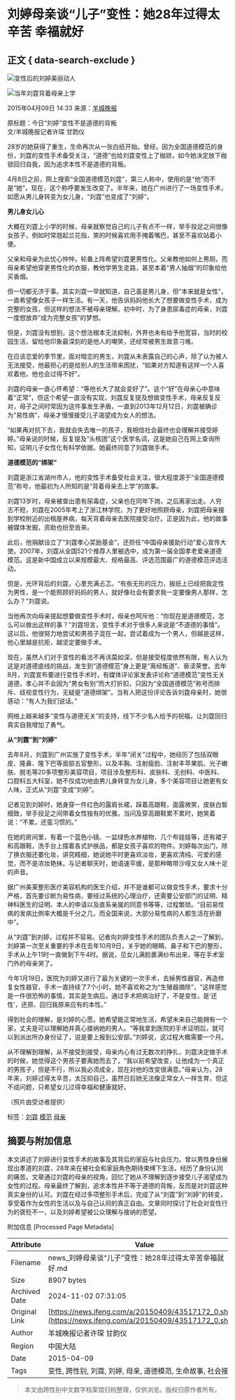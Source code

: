 # 刘婷母亲谈“儿子”变性：她28年过得太辛苦 幸福就好

## 正文 { data-search-exclude }


![变性后的刘婷美丽动人](http://y0.ifengimg.com/cmpp/2015/04/09/14/d720f370-07e3-44e4-a922-2c28448d206c_size86_w550_h366.jpg)

![当年刘霆背着母亲上学](http://y0.ifengimg.com/cmpp/2015/04/09/14/98d15fbb-7aa3-4264-9cb0-dd27d4a51428_size117_w550_h366.jpg)

2015年04月09日 14:33 来源：[羊城晚报](http://www.ycwb.com/ePaper/ycwb/html/2015-04/09/content_682114.htm?div=-1)

原标题：今日“刘婷”变性不是道德的背叛  
文/羊城晚报记者许琛 甘韵仪

28岁的她获得了重生，生命再次从一张白纸开始。曾经，因为全国道德模范的身份，刘霆的变性手术备受关注，“道德”也给刘霆变性上了枷锁，如今她决定放下枷锁回归自我，因为追求本性不是道德的背叛。

4月8日之前，网上搜索“全国道德模范刘霆”，第三人称中，使用的是“他”而不是“她”，现在，这个称呼要发生改变了。半年来，她在广州进行了一场变性手术，如愿从男儿身转变为女儿身，“刘霆”也变成了“刘婷”。

**男儿身女儿心**

大概在刘霆上小学的时候，母亲就察觉自己的儿子有点不一样，举手投足之间很像女孩子，例如时常翘起兰花指，笑的时候喜欢用手掩着嘴巴，甚至不喜欢站着小便。

父亲和母亲为此忧心忡忡，轮番上阵希望刘霆更男性化。父亲教他如何上男厕，而母亲希望他穿更男性化的衣服，教他学男生走路，甚至本着“男人抽烟”的印象给他买香烟。

但一切都无济于事。其实刘霆一早就知道，自己虽是男儿身，但“本来就是女性”，一直希望像女孩子一样生活。有一天，他告诉妈妈他长大了想要做变性手术，成为完整的女孩，但这样的想法不被母亲理解。初中时，为了身患尿毒症的母亲，刘霆一度想放弃“成为完整女孩”的梦想。

但是，刘霆没有想到，这个想法根本无法抑制，外界也未有给予他宽容，当时的校园生活，留给他印象最深刻的是他人的嘲笑，还经常被男生故意刁难。

在应该恋爱的季节里，面对暗恋的男生，刘霆从未表露自己的心声，除了认为被人无法接受，他最担心的是给别人的生活带来困扰，“如果对方知道有这样一个人喜欢着他，他也会过得不好”。

刘霆的母亲一直心怀希望：“等他长大了就会变好了”。这个“好”在母亲心中意味着“正常”，但这个希望一直没有实现，刘霆反复提及想做变性手术，母亲反复反对，母子之间时常因为这件事发生矛盾，一直到2013年12月12日，刘霆被确诊为“易性病”，母亲才慢慢接受儿子渴望成为女人的想法。

“如果再对抗下去，我就会失去唯一的孩子，我相信社会最终也会理解并接受婷婷。”母亲说的时候，反复提及“头核团”这个医学名词，这是她自己在网上查询所知，证明儿子女性化有科学依据。她最终同意了刘霆做手术。

**道德模范的“绑架”**

刘霆是浙江省湖州市人，他的变性手术备受社会关注，很大程度源于“全国道德模范”称号，他最初为人所知的是“背着母亲去上学”的故事。

刘霆13岁时，母亲被查出患有尿毒症，父亲也在同年下岗，之后离家出走。人穷志不短，刘霆在2005年考上了浙江林学院，为了更好地照顾母亲，刘霆把母亲接到学校附近的出租屋养病，每天背着母亲去医院接受治疗。正是因为此，他的故事被媒体发掘，资助也纷至沓来。

此后，他捐献设立了“刘霆孝心奖励基金”，还担任“中国母亲援助行动”爱心宣传大使。2007年，刘霆从全国521个推荐人里被选中，成为第一届全国孝老爱亲道德模范。这是新中国成立以来规模最大、规格最高、评选范围最广的道德模范评选活动。

但是，光环背后的刘霆，心里充满忐忑。“有些无形的压力，报纸上已经把我定性为男性，是一个能照顾好妈妈的男人，就好像社会有要求我一定要像男人那样，怎么办？”刘霆说。

当他再次向母亲提起想要做变性手术时，母亲也呵斥他：“你现在是道德模范，怎么可以做出这样的事？”刘霆坦言，变性手术对于很多人来说是“不道德的事情”。这以后，他很努力地尝试和男孩子混在一起，尝试着成为一个男人，但越是这样，他心里越是抗拒，越坚定要做手术。

现在，虽然人们对于变性的看法不再讳莫如深，但是接受程度依然有限，有人认为这是对道德底线的挑战，发生到“道德模范”身上更是“离经叛道”、亵渎荣誉。去年8月，刘霆宣布要进行变性手术时，有媒体评论家发表评论称“道德模范”变性无关道德，孝心并不会因为“男女有别”而大打折扣，只因为“全国道德模范”称号而排斥、歧视变性行为，无疑是“道德绑架”。当有人把这份评论告诉刘霆母亲时，她很感动：“有人为我们说话。”

网络上越来越多“变性与道德无关”的支持，线下不少名人给予的祝福，让刘霆回归真实自我增加了勇气。

**从“刘霆”到“刘婷”**

去年8月，刘霆到广州实施了变性手术，半年“闭关”过程中，她经历了包括双眼皮、隆鼻、隆下巴等面部五官整形，以及丰胸、注射瘦脸、注射丰苹果肌、光子嫩肤、脱毛等20多项整形美容项目，项目涉及整形科、皮肤科、无创科、中医科、口腔科五大科室，她不仅成功地由男儿身转变为女儿身，多个美容项目让她更有女人味，正式从“刘霆”变成“刘婷”。

记者见到刘婷时，她身穿一件红色的露肩长裙，踩着高跟鞋，面露微笑，皮肤白皙细致，举手投足之间带着女性独有的优雅。当问及穿高跟鞋累不累时，她笑着说：“不累，还蛮习惯的。”

在她的房间里，有着一个蓝色小镜、一盆绿色水养植物、几个布娃娃等，还有裙子和高跟鞋，洗手台上摆着各式护肤品，都是女孩子喜欢的物件。刘婷每次出门，除了换衣服还要化妆，讲究精细，她说她平时更喜欢淡妆，更喜欢清纯、可爱的感觉，而不是浓妆艳抹。与记者聊天时，她语速平缓，是那种略带沙哑又女人味十足的声音。

据广州美莱整形医疗美容机构的医生介绍，并不是谁都可以做变性手术，要求十分严格，首先要诊断为易性病，要经过系统的心理治疗，还需要公安部门的证明、精神科医生的证明、本人的申请以及直系亲属的同意书等等，过程繁琐。“目前易性病的发病比例率大概是千分之几，而全国来说，大部分易性病的人都生活在折磨中”。

从“刘霆”到刘婷，过程并不容易。记者向刘婷变性手术的团队负责人之一了解到，刘婷第一次至关重要的手术在去年10月9日，关乎她的眼睛、鼻子和下巴的整形，手术从上午11时一直做到下午4时。据说，见女儿满脸裹满纱布出来，等在手术室门外的母亲哭了。

今年1月19日，医院为刘婷又进行了最为关键的一次手术，去掉男性器官，再造修复女性器官，手术一直持续了7个小时。她不喜欢称之为“生殖器摘除”，“这样感觉是一件很恐怖的事情，其实是生病后，通过手术把病治好了，不是变性，是‘还性’，还原、回归我原来应有的本性。”

得到社会的理解，是刘婷的心愿。她希望能正常地生活，希望未来自己能拥有一个家，丈夫是可以理解她并真心接纳她的男人。“等我拿到医院的手术证明后，就可以到派出所办身份证了，说是要上报到公安部。”刘婷说，这过程大概需要一个月。

从不理解到理解，从不接受到接受，母亲内心有过无数次的挣扎，刘霆决定做手术的时候，她觉得这个男孩子要离她而去了，“我以前希望改变，让他成为一个真正的男孩子，但是不行，所以我必须成全，现在对他的改变很满意。”母亲认为，28年来，刘婷过得太辛苦，太压抑自己，虽然日后她无法像正常女人一样生育，但这不成问题，只希望女儿过得幸福和健康就好。

（照片由受访者提供）

标签：[刘霆](http://search.ifeng.com/sofeng/search.action?c=1&q=%E5%88%98%E9%9C%86) [模范](http://search.ifeng.com/sofeng/search.action?c=1&q=%E6%A8%A1%E8%8C%83) [母亲](http://search.ifeng.com/sofeng/search.action?c=1&q=%E6%AF%8D%E4%BA%B2)

## 摘要与附加信息

<!-- tcd_abstract -->
本文讲述了刘婷进行变性手术的故事及其背后的家庭与社会压力。曾以男性身份展现出孝道的刘霆，28年来在被社会和家庭角色期待束缚下生活，经历了身份认同的痛苦。文章通过刘霆的母亲的视角，回忆了她从不理解到逐步接受儿子渴望成为女性的过程。母亲最终了解到，追求本性并不等于道德的背叛，反而是对刘霆这种真实身份的认可。刘霆在经过多项整形手术后，完成了从“刘霆”到“刘婷”的转变，享受着作为女性的生活以及与自己认同的真正自由。文章同时探讨了社会对变性行为的褒贬不一，以及刘婷希望被公众理解与接纳的愿望。
<!-- tcd_abstract_end -->

附加信息 [Processed Page Metadata]

| Attribute       | Value                                  |
|-----------------|----------------------------------------|
| Filename        | news_刘婷母亲谈“儿子”变性：她28年过得太辛苦幸福就好.md                             |
| Size            | 8907 bytes                           |
| Archived Date   | 2024-11-02 07:31:05                             |
| Original Link   | [https://news.ifeng.com/a/20150409/43517172_0.shtml](https://news.ifeng.com/a/20150409/43517172_0.shtml)                       |
| Author          | 羊城晚报记者许琛 甘韵仪                               |
| Region          | 中国大陆                               |
| Date            | 2015-04-09                                 |
| Tags            | 变性, 跨性别, 刘霆, 刘婷, 母亲, 道德模范, 生命故事, 社会接纳                                 |
>
> 本文由跨性别中文数字档案馆归档整理，仅供浏览。版权归原作者所有。
>